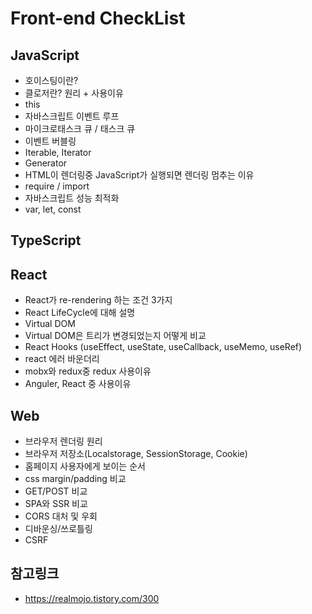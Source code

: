 # Front-end CheckList

## JavaScript

-   호이스팅이란?
-   클로저란? 원리 + 사용이유
-   this
-   자바스크립트 이벤트 루프
-   마이크로태스크 큐 / 태스크 큐
-   이벤트 버블링
-   Iterable, Iterator
-   Generator
-   HTML이 렌더링중 JavaScript가 실행되면 렌더링 멈추는 이유
-   require / import
-   자바스크립트 성능 최적화
-   var, let, const

## TypeScript

## React

-   React가 re-rendering 하는 조건 3가지
-   React LifeCycle에 대해 설명
-   Virtual DOM
-   Virtual DOM은 트리가 변경되었는지 어떻게 비교
-   React Hooks (useEffect, useState, useCallback, useMemo, useRef)
-   react 에러 바운더리
-   mobx와 redux중 redux 사용이유
-   Anguler, React 중 사용이유

## Web

-   브라우저 렌더링 원리
-   브라우저 저장소(Localstorage, SessionStorage, Cookie)
-   홈페이지 사용자에게 보이는 순서
-   css margin/padding 비교
-   GET/POST 비교
-   SPA와 SSR 비교
-   CORS 대처 및 우회
-   디바운싱/쓰로틀링
-   CSRF

## 참고링크

-   https://realmojo.tistory.com/300
